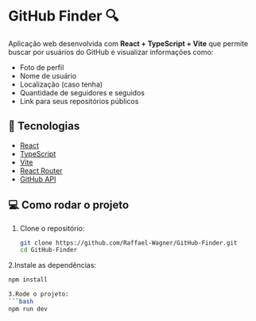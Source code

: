 # GitHub Finder 🔍

Aplicação web desenvolvida com **React + TypeScript + Vite** que permite buscar por usuários do GitHub e visualizar informações como:

- Foto de perfil
- Nome de usuário
- Localização (caso tenha)
- Quantidade de seguidores e seguidos
- Link para seus repositórios públicos

## 🚀 Tecnologias

- [React](https://reactjs.org/)
- [TypeScript](https://www.typescriptlang.org/)
- [Vite](https://vitejs.dev/)
- [React Router](https://reactrouter.com/en/main)
- [GitHub API](https://docs.github.com/pt/rest)

## 💻 Como rodar o projeto

1. Clone o repositório:
   ```bash
   git clone https://github.com/Raffael-Wagner/GitHub-Finder.git
   cd GitHub-Finder
   
2.Instale as dependências:
   ```bash
   npm install

3.Rode o projeto:
   ```bash
   npm run dev
